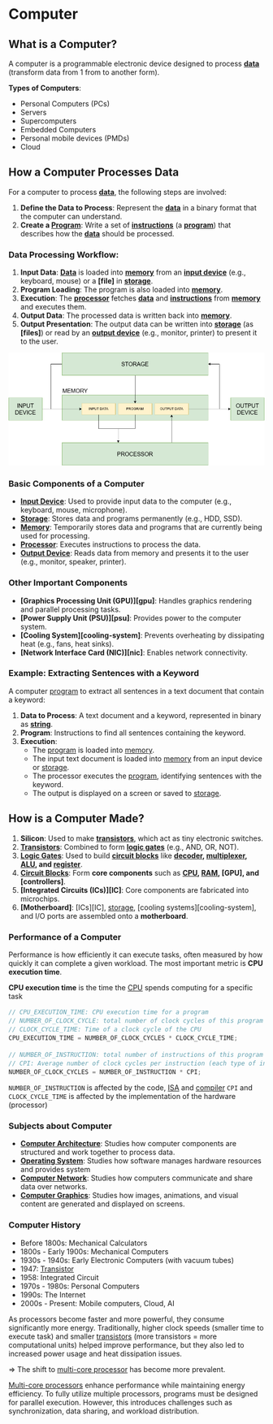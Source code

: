 # Computer

## What is a Computer?
A computer is a programmable electronic device designed to process **[data]** (transform data from 1 from to another form).

**Types of Computers**:
- Personal Computers (PCs)
- Servers
- Supercomputers
- Embedded Computers
- Personal mobile devices (PMDs)
- Cloud

## How a Computer Processes Data
For a computer to process **[data]**, the following steps are involved:
1. **Define the Data to Process**: Represent the **[data]** in a binary format that the computer can understand.
2. **Create a [Program][program]**: Write a set of **[instructions][instruction]** (a **[program]**) that describes how the **[data]** should be processed.

### Data Processing Workflow:
1. **Input Data**: **[Data]** is loaded into **[memory]** from an **[input device][indevice]** (e.g., keyboard, mouse) or a **[file]** in **[storage]**.
2. **Program Loading**: The program is also loaded into **[memory]**.
3. **Execution**: The **[processor]** fetches **[data]** and **[instructions][instruction]** from **[memory]** and executes them.
4. **Output Data**: The processed data is written back into **[memory]**.
5. **Output Presentation**: The output data can be written into **[storage]** (as **[files]**) or read by an **[output device][outdevice]** (e.g., monitor, printer) to present it to the user.

![How a Computer Processes Data](Assets/Flowcharts/HowComputerProcessData.drawio.png)

### Basic Components of a Computer
- **[Input Device][indevice]**: Used to provide input data to the computer (e.g., keyboard, mouse, microphone).
- **[Storage]**: Stores data and programs permanently (e.g., HDD, SSD).
- **[Memory]**: Temporarily stores data and programs that are currently being used for processing.
- **[Processor]**: Executes instructions to process the data.
- **[Output Device][outdevice]**: Reads data from memory and presents it to the user (e.g., monitor, speaker, printer).

### Other Important Components
- **[Graphics Processing Unit (GPU)][gpu]**: Handles graphics rendering and parallel processing tasks.
- **[Power Supply Unit (PSU)][psu]**: Provides power to the computer system.
- **[Cooling System][cooling-system]**: Prevents overheating by dissipating heat (e.g., fans, heat sinks).
- **[Network Interface Card (NIC)][nic]**: Enables network connectivity.

### Example: Extracting Sentences with a Keyword
A computer [program] to extract all sentences in a text document that contain a keyword:
1. **Data to Process**: A text document and a keyword, represented in binary as **[string]**.
2. **Program**: Instructions to find all sentences containing the keyword.
3. **Execution**:
   - The [program] is loaded into [memory].
   - The input text document is loaded into [memory] from an input device or [storage].
   - The processor executes the [program], identifying sentences with the keyword.
   - The output is displayed on a screen or saved to [storage].

## How is a Computer Made?
1. **Silicon**: Used to make **[transistors][transistor]**, which act as tiny electronic switches.
2. **[Transistors][transistor]**: Combined to form **[logic gates][logic-gate]** (e.g., AND, OR, NOT).
3. **[Logic Gates][logic-gate]**: Used to build **[circuit blocks][circuit-block]** like **[decoder], [multiplexer], [ALU], and [register]**.
4. **[Circuit Blocks][circuit-block]**: Form **core components** such as **[CPU][processor], [RAM][ram], [GPU], and [controllers]**.
5. **[Integrated Circuits (ICs)][IC]**: Core components are fabricated into microchips.
6. **[Motherboard]**: [ICs][IC], [storage], [cooling systems][cooling-system], and I/O ports are assembled onto a **motherboard**.

### Performance of a Computer

Performance is how efficiently it can execute tasks, often measured by how quickly it can complete a given workload.
The most important metric is **CPU execution time**.

**CPU execution time** is the time the [CPU] spends computing for a specific task

```c
// CPU_EXECUTION_TIME: CPU execution time for a program
// NUMBER_OF_CLOCK_CYCLE: total number of clock cycles of this program
// CLOCK_CYCLE_TIME: Time of a clock cycle of the CPU
CPU_EXECUTION_TIME = NUMBER_OF_CLOCK_CYCLES * CLOCK_CYCLE_TIME;

// NUMBER_OF_INSTRUCTION: total number of instructions of this program
// CPI: Average number of clock cycles per instruction (each type of instruction has different clock cycles needed to execute)
NUMBER_OF_CLOCK_CYCLES = NUMBER_OF_INSTRUCTION * CPI;
```

`NUMBER_OF_INSTRUCTION` is affected by the code, [ISA] and [compiler]
`CPI` and `CLOCK_CYCLE_TIME` is affected by the implementation of the hardware (processor)

### Subjects about Computer

- **[Computer Architecture]**: Studies how computer components are structured and work together to process data.
- **[Operating System]**:  Studies how software manages hardware resources and provides system
- **[Computer Network]**: Studies how computers communicate and share data over networks.
- **[Computer Graphics]**: Studies how images, animations, and visual content are generated and displayed on screens.

### Computer History

- Before 1800s: Mechanical Calculators
- 1800s - Early 1900s: Mechanical Computers
- 1930s - 1940s: Early Electronic Computers (with vacuum tubes)
- 1947: [Transistor]
- 1958: Integrated Circuit
- 1970s - 1980s: Personal Computers
- 1990s: The Internet
- 2000s - Present: Mobile computers, Cloud, AI

As processors become faster and more powerful, they consume significantly more energy.
Traditionally, higher clock speeds (smaller time to execute task) and smaller [transistors][transistor] (more transistors = more computational units) helped improve performance, but they also led to increased power usage and heat dissipation issues.

=> The shift to [multi-core processor][core] has become more prevalent.

[Multi-core processors][core] enhance performance while maintaining energy efficiency. To fully utilize multiple processors, programs must be designed for parallel execution. However, this introduces challenges such as synchronization, data sharing, and workload distribution.

[data]:                    General/Data/Data
[string]:                  General/Data/Text
[program]:                 General/Program/Program
[compiler]:                General/Compiler/Compiler
[instruction]:             ComputerArchitecture/Instruction/Instruction
[ISA]:                     ComputerArchitecture/ISA/ISA
[storage]:                 ComputerArchitecture/CoreComponents/Storage/Storage
[memory]:                  ComputerArchitecture/CoreComponents/Memory/Memory
[RAM]:                     ComputerArchitecture/CoreComponents/Memory/RAM
[indevice]:                ComputerArchitecture/CoreComponents/InputDevice/InputDevice
[outdevice]:               ComputerArchitecture/CoreComponents/OutputDevice/OutputDevice
[processor]:               ComputerArchitecture/CoreComponents/Processor/Processor
[CPU]:                     ComputerArchitecture/CoreComponents/Processor/Processor
[logic-gate]:              ComputerArchitecture/CoreComponents/Processor/FunctionalUnits/LogicGate
[circuit-block]:           ComputerArchitecture/CoreComponents/Processor/FunctionalUnits/CircuitBlock
[transistor]:              ComputerArchitecture/CoreComponents/Processor/FunctionalUnits/Transistor
[decoder]:                 ComputerArchitecture/CoreComponents/Processor/FunctionalUnits/Decoder
[multiplexer]:             ComputerArchitecture/CoreComponents/Processor/Components/Multiplexer
[ALU]:                     ComputerArchitecture/CoreComponents/Processor/Components/ALU
[register]:                ComputerArchitecture/CoreComponents/Processor/Components/Register
[core]:                    ComputerArchitecture/CoreComponents/Processor/Components/Core
[Computer Architecture]:   ComputerArchitecture/ComputerArchitecture
[Operating System]:        OperatingSystem/OperatingSystem
[Computer Network]:        ComputerNetwork/ComputerNetwork
[Computer Graphics]:       ComputerGraphics/ComputerGraphics